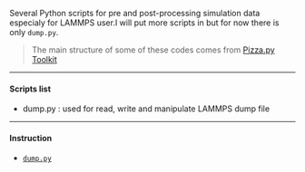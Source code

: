 Several Python scripts for pre and post-processing simulation data especialy for LAMMPS user.I will put more scripts in but for now there is only `dump.py`.

> The main structure of some of these codes comes from [Pizza.py Toolkit](http://pizza.sandia.gov/)

-------------------------------

#### Scripts list
* dump.py : used for read, write and manipulate LAMMPS dump file

-------------------------------

#### Instruction

* [`dump.py`](instructions/dump_instruction.mdown)